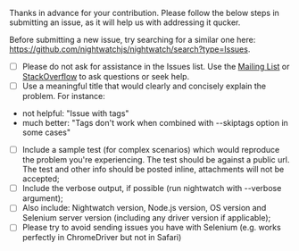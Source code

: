 Thanks in advance for your contribution. Please follow the below steps in submitting an issue, as it will help us with addressing it qucker.

Before submitting a new issue, try searching for a similar one here: https://github.com/nightwatchjs/nightwatch/search?type=Issues.

- [ ] Please do not ask for assistance in the Issues list. Use the [Mailing List](https://groups.google.com/forum/#!forum/nightwatchjs) or [StackOverflow](http://stackoverflow.com/questions/tagged/nightwatch.js) to ask questions or seek help. 
- [ ] Use a meaningful title that would clearly and concisely explain the problem. For instance:
- not helpful: "Issue with tags"
- much better: "Tags don't work when combined with --skiptags option in some cases"
- [ ] Include a sample test (for complex scenarios) which would reproduce the problem you're experiencing. The test should be against a public url. The test and other info should be posted inline, attachments will not be accepted;
- [ ] Include the verbose output, if possible (run nightwatch with --verbose argument);
- [ ] Also include: Nightwatch version, Node.js version, OS version and Selenium server version (including any driver version if applicable);
- [ ] Please try to avoid sending issues you have with Selenium (e.g. works perfectly in ChromeDriver but not in Safari)
